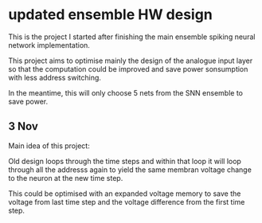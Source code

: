 # updated ensemble HW design

This is the project I started after finishing the main ensemble spiking neural network implementation.

This project aims to optimise mainly the design of the analogue input layer so that the computation could be improved and save power sonsumption with less address switching.

In the meantime, this will only choose 5 nets from the SNN ensemble to save power.

## 3 Nov

Main idea of this project:

Old design loops through the time steps and within that loop it will loop through all the addresss again to yield the same membran voltage change to the neuron at the new time step.

This could be optimised with an expanded voltage memory to save the voltage from last time step and the voltage difference from the first time step.


